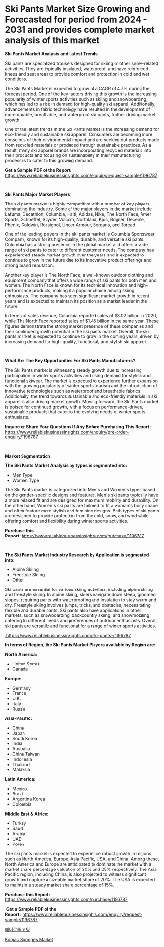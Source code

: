 <p><h1>Ski Pants Market Size Growing and Forecasted for period from 2024 - 2031 and provides complete market analysis of this market</h1></p><p><strong>Ski Pants Market Analysis and Latest Trends</strong></p>
<p><p>Ski pants are specialized trousers designed for skiing or other snow-related activities. They are typically insulated, waterproof, and have reinforced knees and seat areas to provide comfort and protection in cold and wet conditions.</p><p>The Ski Pants Market is expected to grow at a CAGR of 4.7% during the forecast period. One of the key factors driving this growth is the increasing popularity of winter sports activities such as skiing and snowboarding, which has led to a rise in demand for high-quality ski apparel. Additionally, advancements in fabric technology have resulted in the development of more durable, breathable, and waterproof ski pants, further driving market growth.</p><p>One of the latest trends in the Ski Pants Market is the increasing demand for eco-friendly and sustainable ski apparel. Consumers are becoming more conscious of their environmental impact and are seeking out products made from recycled materials or produced through sustainable practices. As a result, many ski apparel brands are incorporating recycled materials into their products and focusing on sustainability in their manufacturing processes to cater to this growing demand.</p></p>
<p><strong>Get a Sample PDF of the Report:&nbsp;</strong> <a href="https://www.reliablebusinessinsights.com/enquiry/request-sample/1196787">https://www.reliablebusinessinsights.com/enquiry/request-sample/1196787</a></p>
<p>&nbsp;</p>
<p><strong>Ski Pants Major Market Players</strong></p>
<p><p>The ski pants market is highly competitive with a number of key players dominating the industry. Some of the major players in the market include Lafuma, Decathlon, Columbia, Halti, Adidas, Nike, The North Face, Amer Sports, Schoeffel, Spyder, Volcom, Northland, Kjus, Bogner, Decente, Phenix, Goldwin, Rossignol, Under Armour, Bergans, and Toread.</p><p>One of the leading players in the ski pants market is Columbia Sportswear Company, known for its high-quality, durable, and versatile ski pants. Columbia has a strong presence in the global market and offers a wide range of ski pants to cater to different customer needs. The company has experienced steady market growth over the years and is expected to continue to grow in the future due to its innovative product offerings and strong brand reputation.</p><p>Another key player is The North Face, a well-known outdoor clothing and equipment company that offers a wide range of ski pants for both men and women. The North Face is known for its technical innovation and high-performance products, making it a popular choice among skiing enthusiasts. The company has seen significant market growth in recent years and is expected to maintain its position as a market leader in the future.</p><p>In terms of sales revenue, Columbia reported sales of $3.02 billion in 2020, while The North Face reported sales of $1.45 billion in the same year. These figures demonstrate the strong market presence of these companies and their continued growth potential in the ski pants market. Overall, the ski pants market is expected to continue to grow in the coming years, driven by increasing demand for high-quality, functional, and stylish ski apparel.</p></p>
<p>&nbsp;</p>
<p><strong>What Are The Key Opportunities For Ski Pants Manufacturers?</strong></p>
<p><p>The Ski Pants market is witnessing steady growth due to increasing participation in winter sports activities and rising demand for stylish and functional skiwear. The market is expected to experience further expansion with the growing popularity of winter sports tourism and the introduction of innovative technologies such as waterproof and breathable fabrics. Additionally, the trend towards sustainable and eco-friendly materials in ski apparel is also driving market growth. Moving forward, the Ski Pants market is poised for continued growth, with a focus on performance-driven, sustainable products that cater to the evolving needs of winter sports enthusiasts.</p></p>
<p><strong>Inquire or Share Your Questions If Any Before Purchasing This Report:</strong> <a href="https://www.reliablebusinessinsights.com/enquiry/pre-order-enquiry/1196787">https://www.reliablebusinessinsights.com/enquiry/pre-order-enquiry/1196787</a></p>
<p>&nbsp;</p>
<p><strong>Market Segmentation</strong></p>
<p><strong>The Ski Pants Market Analysis by types is segmented into:</strong></p>
<p><ul><li>Men Type</li><li>Women Type</li></ul></p>
<p><p>The Ski Pants market is categorized into Men's and Women's types based on the gender-specific designs and features. Men's ski pants typically have a more relaxed fit and are designed for maximum mobility and durability. On the other hand, Women's ski pants are tailored to fit a woman's body shape and often feature more stylish and feminine designs. Both types of ski pants are designed to provide protection from the cold, snow, and wind while offering comfort and flexibility during winter sports activities.</p></p>
<p><strong>Purchase this Report:&nbsp;</strong><a href="https://www.reliablebusinessinsights.com/purchase/1196787">https://www.reliablebusinessinsights.com/purchase/1196787</a></p>
<p>&nbsp;</p>
<p><strong>The Ski Pants Market Industry Research by Application is segmented into:</strong></p>
<p><ul><li>Alpine Skiing</li><li>Freestyle Skiing</li><li>Other</li></ul></p>
<p><p>Ski pants are essential for various skiing activities, including alpine skiing and freestyle skiing. In alpine skiing, skiers navigate down steep, groomed slopes, requiring pants with waterproofing and insulation to stay warm and dry. Freestyle skiing involves jumps, tricks, and obstacles, necessitating flexible and durable pants. Ski pants also have applications in other markets, such as snowboarding, backcountry skiing, and snowmobiling, catering to different needs and preferences of outdoor enthusiasts. Overall, ski pants are versatile and functional for a range of winter sports activities.</p></p>
<p><a href="https://www.reliablebusinessinsights.com/ski-pants-r1196787">&nbsp;https://www.reliablebusinessinsights.com/ski-pants-r1196787</a></p>
<p><strong>In terms of Region, the Ski Pants Market Players available by Region are:</strong></p>
<p>
    <p> <strong> North America: </strong>
        <ul>
            <li>United States</li>
            <li>Canada</li>
        </ul>
        </p> 
    <p> <strong> Europe: </strong>
        <ul>
            <li>Germany</li>
            <li>France</li>
            <li>U.K.</li>
            <li>Italy</li>
            <li>Russia</li>
        </ul>
        </p> 
    <p> <strong> Asia-Pacific: </strong>
        <ul>
            <li>China</li>
            <li>Japan</li>
            <li>South Korea</li>
            <li>India</li>
            <li>Australia</li>
            <li>China Taiwan</li>
            <li>Indonesia</li>
            <li>Thailand</li>
            <li>Malaysia</li>
        </ul>
        </p> 
    <p> <strong> Latin America: </strong>
        <ul>
            <li>Mexico</li>
            <li>Brazil</li>
            <li>Argentina Korea</li>
            <li>Colombia</li>
        </ul>
        </p> 
    <p> <strong> Middle East & Africa: </strong>
        <ul>
            <li>Turkey</li>
            <li>Saudi</li>
            <li>Arabia</li>
            <li>UAE</li>
            <li>Korea</li>
        </ul>
    </p>
    </p>
<p><p>The ski pants market is expected to experience robust growth in regions such as North America, Europe, Asia Pacific, USA, and China. Among these, North America and Europe are anticipated to dominate the market with a market share percentage valuation of 30% and 25% respectively. The Asia Pacific region, including China, is also projected to witness significant growth and capture a sizeable market share of 20%. The USA is expected to maintain a steady market share percentage of 15%.</p></p>
<p><strong>Purchase this Report: </strong><a href="https://www.reliablebusinessinsights.com/purchase/1196787">https://www.reliablebusinessinsights.com/purchase/1196787</a></p>
<p>&nbsp;<strong>Get a Sample PDF of the Report:&nbsp;&nbsp;</strong><a href="https://www.reliablebusinessinsights.com/enquiry/request-sample/1196787">https://www.reliablebusinessinsights.com/enquiry/request-sample/1196787</a></p>
<p><strong></strong></p>
<p><p><a href="https://github.com/rcabello548/Market-Research-Report-List-1/blob/main/6464100149339.md">에어로졸 코팅</a></p><p><a href="https://github.com/maesanjaya8/Market-Research-Report-List-1/blob/main/konjac-sponges-market.md">Konjac Sponges Market</a></p></p>